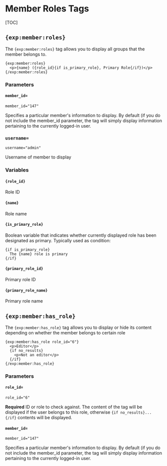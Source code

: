 <!--
    This source file is part of the open source project
    ExpressionEngine User Guide (https://github.com/ExpressionEngine/ExpressionEngine-User-Guide)

    @link      https://expressionengine.com/
    @copyright Copyright (c) 2003-2020, Packet Tide, LLC (https://packettide.com)
    @license   https://expressionengine.com/license Licensed under Apache License, Version 2.0
-->

# Member Roles Tags

[TOC]

## `{exp:member:roles}`

The `{exp:member:roles}` tag allows you to display all groups that the member belongs to.

    {exp:member:roles}
      <p>{name} ({role_id}{if is_primary_role}, Primary Role{/if})</p>
    {/exp:member:roles}

### Parameters

#### `member_id=`

    member_id="147"

Specifies a particular member's information to display. By default (if you do not include the member_id parameter, the tag will simply display information pertaining to the currently logged-in user.

### `username=`

    username="admin"

Username of member to display

### Variables

#### `{role_id}`

Role ID

#### `{name}`

Role name

#### `{is_primary_role}`

Boolean variable that indicates whether currently displayed role has been designated as primary. Typically used as condition:

    {if is_primary_role}
      The {name} role is primary
    {/if}

#### `{primary_role_id}`

Primary role ID

#### `{primary_role_name}`

Primary role name

## `{exp:member:has_role}`

The `{exp:member:has_role}` tag allows you to display or hide its content depending on whether the member belongs to certain role

    {exp:member:has_role role_id="6"}
      <p>Editor</p>
      {if no_results}
        <p>Not an editor</p>
      {/if}
    {/exp:member:has_role}

### Parameters

#### `role_id=`

    role_id="6"

**Required** ID or role to check against. The content of the tag will be displayed if the user belongs to this role, otherwise `{if no_results}...{/if}` contents will be displayed.

#### `member_id=`

    member_id="147"

Specifies a particular member's information to display. By default (if you do not include the member_id parameter, the tag will simply display information pertaining to the currently logged-in user.
